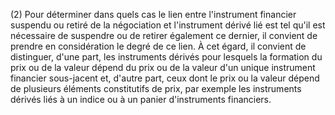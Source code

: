 (2) Pour déterminer dans quels cas le lien entre l'instrument financier suspendu ou retiré de la négociation et l'instrument dérivé lié est tel qu'il est nécessaire de suspendre ou de retirer également ce dernier, il convient de prendre en considération le degré de ce lien. À cet égard, il convient de distinguer, d'une part, les instruments dérivés pour lesquels la formation du prix ou de la valeur dépend du prix ou de la valeur d'un unique instrument financier sous-jacent et, d'autre part, ceux dont le prix ou la valeur dépend de plusieurs éléments constitutifs de prix, par exemple les instruments dérivés liés à un indice ou à un panier d'instruments financiers.